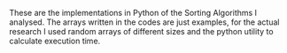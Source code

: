 These are the implementations in Python of the Sorting Algorithms I analysed.
The arrays written in the codes are just examples, for the actual research I used random arrays of different sizes and the python utility to calculate execution time.
